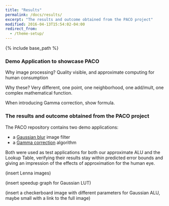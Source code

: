 ```yaml
---
title: "Results"
permalink: /docs/results/
excerpt: "The results and outcome obtained from the PACO project"
modified: 2016-04-13T15:54:02-04:00
redirect_from:
  - /theme-setup/
---
```


{% include base_path %}

### Demo Application to showcase PACO
Why image processing? Quality visible, and approximate computing for human consumption

Why these? Very different, one point, one neighborhood, one add/mult, one complex mathematical function.

When introducing Gamma correction, show formula.

### The results and outcome obtained from the PACO project
The PACO repository contains two demo applications:
* a [Gaussian blur](https://en.wikipedia.org/wiki/Gaussian_blur) image filter
* a [Gamma correction](https://en.wikipedia.org/wiki/Gamma_correction) algorithm

Both were used as test applications for both our approximate ALU and the Lookup Table, verifying their results stay within predicted error bounds and giving an impression of the effects of approximation for the human eye.

(insert Lenna images)

(insert speedup graph for Gaussian LUT)

(insert a checkerboard image with different parameters for Gaussian ALU, maybe small with a link to the full image)
